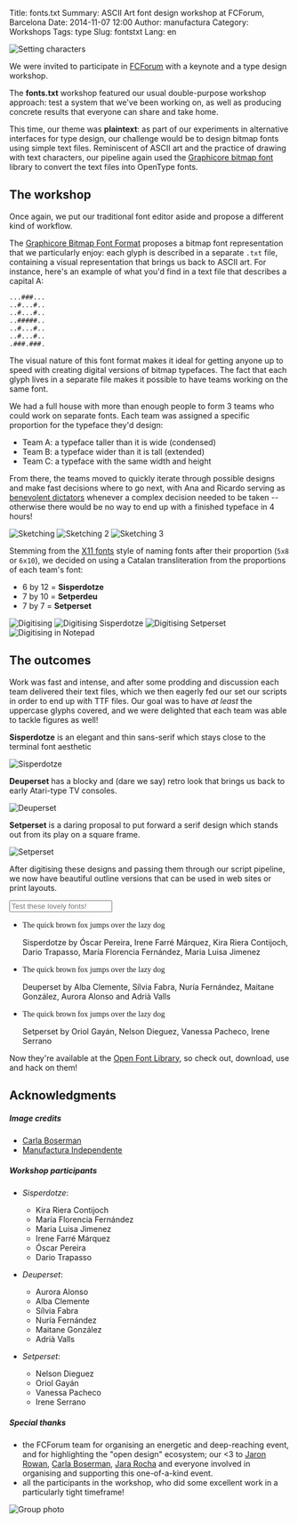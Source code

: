 Title: fonts.txt
Summary: ASCII Art font design workshop at FCForum, Barcelona
Date: 2014-11-07 12:00
Author: manufactura
Category: Workshops
Tags: type
Slug: fontstxt
Lang: en

![Setting characters]({filename}/media/fontstxt-02.jpg "Setting characters")

We were invited to participate in [FCForum](http://lab.2014.fcforum.net/en/)
with a keynote and a type design workshop.

The **fonts.txt** workshop featured our usual double-purpose workshop approach: test
a system that we've been working on, as well as producing concrete results that
everyone can share and take home.

This time, our theme was **plaintext**: as part of our experiments in alternative
interfaces for type design, our challenge would be to design bitmap
fonts using simple text files. Reminiscent of ASCII art and the practice of
drawing with text characters, our pipeline again used the [Graphicore bitmap
font](http://lab.2014.fcforum.net/en/) library to convert the text files into
OpenType fonts.


The workshop
------------

Once again, we put our traditional font editor aside and propose a different
kind of workflow.  

The [Graphicore Bitmap Font
Format](http://graphicore.de/en/archive/2010-09-09_A-Brute-Font-Attack)
proposes a bitmap font representation that we particularly enjoy: each glyph is
described in a separate `.txt` file, containing a visual representation that
brings us back to ASCII art. For instance, here's an example of what you'd find
in a text file that describes a capital A:

    ...###...
    ..#...#..
    ..#...#..
    ..#####..
    ..#...#..
    ..#...#..
    .###.###.

The visual nature of this font format makes it ideal for getting anyone up to
speed with creating digital versions of bitmap typefaces. The fact that each
glyph lives in a separate file makes it possible to have teams working on the
same font.

We had a full house with more than enough people to form 3 teams who could work
on separate fonts. Each team was assigned a specific proportion for the
typeface they'd design:

* Team A: a typeface taller than it is wide (condensed)
* Team B: a typeface wider than it is tall (extended)
* Team C: a typeface with the same width and height

From there, the teams moved to quickly iterate through possible designs and make
fast decisions where to go next, with Ana and Ricardo serving as [benevolent
dictators](http://en.wikipedia.org/wiki/Benevolent_dictator_for_life) whenever
a complex decision needed to be taken -- otherwise there would be no way to end
up with a finished typeface in 4 hours!

![Sketching]({filename}/media/fontstxt-01.jpg "Sketching")
![Sketching 2]({filename}/media/fontstxt-09.jpg "Sketching 2")
![Sketching 3]({filename}/media/fontstxt-06.jpg "Sketching 3")

Stemming from the [X11
fonts](https://packages.debian.org/sid/all/xfonts-base/filelist) style of
naming fonts after their proportion (`5x8` or `6x10`), we decided on using a
Catalan transliteration from the proportions of each team's font:

* 6 by 12 = **Sisperdotze**
* 7 by 10 = **Setperdeu**
* 7 by 7 = **Setperset**


![Digitising]({filename}/media/fontstxt-07.jpg "Digitising")
![Digitising Sisperdotze]({filename}/media/fontstxt-10.jpg "Digitising Sisperdotze")
![Digitising Setperset]({filename}/media/fontstxt-08.jpg "Digitising Setperset")
![Digitising in Notepad]({filename}/media/fontstxt-16.jpg "Digitising in Notepad")

The outcomes
------------

Work was fast and intense, and after some prodding and discussion each team
delivered their text files, which we then eagerly fed our set our scripts in order
to end up with TTF files. Our goal was to have *at least* the uppercase glyphs
covered, and we were delighted that each team was able to tackle figures as
well!

**Sisperdotze** is an elegant and thin sans-serif which stays close to the terminal
font aesthetic

![Sisperdotze]({filename}/media/fontstxt-03.jpg "Sisperdotze")

**Deuperset** has a blocky and (dare we say) retro look that brings us back to early
Atari-type TV consoles.

![Deuperset]({filename}/media/fontstxt-04.jpg "Deuperset")

**Setperset** is a daring proposal to put forward a serif design which stands out
from its play on a square frame.

![Setperset]({filename}/media/fontstxt-05.jpg "Setperset")

After digitising these designs and passing them through our script pipeline, we
now have beautiful outline versions that can be used in web sites or print
layouts.

<link rel="stylesheet" href="../theme/css/font-sampler.css">
<style>
    @font-face {
      font-family: 'Sisperdotze';
      src: url('{filename}/media/fonts/Sisperdotze/Sisperdotze-Regular.eot');
      src: url('{filename}/media/fonts/Sisperdotze/Sisperdotze-Regular.eot?#iefix') format('embedded-opentype'), 
           url('{filename}/media/fonts/Sisperdotze/Sisperdotze-Regular.woff') format('woff'), 
           url('{filename}/media/fonts/Sisperdotze/Sisperdotze-Regular.ttf')  format('truetype'),
           url('{filename}/media/fonts/Sisperdotze/Sisperdotze-Regular.svg#svgFontName') format('svg');
      font-weight: normal;
      font-style: normal;
    }
    @font-face {
      font-family: 'Deuperset';
      src: url('{filename}/media/fonts/Deuperset/Deuperset-Regular.eot');
      src: url('{filename}/media/fonts/Deuperset/Deuperset-Regular.eot?#iefix') format('embedded-opentype'), 
           url('{filename}/media/fonts/Deuperset/Deuperset-Regular.woff') format('woff'), 
           url('{filename}/media/fonts/Deuperset/Deuperset-Regular.ttf')  format('truetype'),
           url('{filename}/media/fonts/Deuperset/Deuperset-Regular.svg#svgFontName') format('svg');
      font-weight: normal;
      font-style: normal;
    }
    @font-face {
      font-family: 'Setperset';
      src: url('{filename}/media/fonts/Setperset/Setperset-Regular.eot');
      src: url('{filename}/media/fonts/Setperset/Setperset-Regular.eot?#iefix') format('embedded-opentype'), 
           url('{filename}/media/fonts/Setperset/Setperset-Regular.woff') format('woff'), 
           url('{filename}/media/fonts/Setperset/Setperset-Regular.ttf')  format('truetype'),
           url('{filename}/media/fonts/Setperset/Setperset-Regular.svg#svgFontName') format('svg');
      font-weight: normal;
      font-style: normal;
    }
</style>

<div id="tester">
    <input id="tester-box" type="text" placeholder="Test these lovely fonts!" />
</div>
<ul id="font-list">
    <li id="sisperdotze">
        <span class="sample" style="font-family: 'Sisperdotze'">The quick brown fox jumps over the lazy dog</span>
        <p class="details">
            <span class="name">Sisperdotze</span> by
            <span class="authors">Óscar Pereira, Irene Farré Márquez, Kira Riera Contijoch,
            Dario Trapasso, María Florencia Fernández, Maria Luisa Jimenez</span>
        </p>
    </li>
        <li id="deuperset">
        <span class="sample" style="font-family: 'Deuperset'">The quick brown fox jumps over the lazy dog</span>
        <p class="details">
            <span class="name">Deuperset</span> by
            <span class="authors">Alba Clemente, Sílvia Fabra, Nuría Fernández, Maitane González,
            Aurora Alonso and Adrià Valls</span>
        </p>
    </li>
        <li id="setperset">
        <span class="sample" style="font-family: 'Setperset'">The quick brown fox jumps over the lazy dog</span>
        <p class="details">
            <span class="name">Setperset</span> by
            <span class="authors">Oriol Gayán, Nelson Dieguez, Vanessa Pacheco, Irene Serrano</span>
        </p>
    </li>
</ul>

Now they're available at the [Open Font Library](http://openfontlibrary.org),
so check out, download, use and hack on them!


Acknowledgments
---------------

##### Image credits

  * [Carla Boserman](http://twitter.com/cboserman)
  * [Manufactura Independente](http://twitter.com/manufacturaind)

##### Workshop participants

  * *Sisperdotze*:
    - Kira Riera Contijoch
    - María Florencia Fernández
    - Maria Luisa Jimenez
    - Irene Farré Márquez
    - Óscar Pereira
    - Dario Trapasso

  * *Deuperset*:
    - Aurora Alonso
    - Alba Clemente
    - Sílvia Fabra
    - Nuría Fernández
    - Maitane González
    - Adrià Valls

  * *Setperset*:
    - Nelson Dieguez
    - Oriol Gayán
    - Vanessa Pacheco
    - Irene Serrano

##### Special thanks

  * the FCForum team for organising an energetic and deep-reaching event, and
    for highlighting the "open design" ecosystem; our <3 to [Jaron
    Rowan](http://twitter.com/sirjaron), [Carla
    Boserman](http://twitter.com/cboserman), [Jara
    Rocha](http://twitter.com/jararocha) and everyone involved in organising
    and supporting this one-of-a-kind event.
  * all the participants in the workshop, who did some excellent work in a
    particularly tight timeframe!

![Group photo]({filename}/media/fontstxt-12.jpg "Group photo")


<script src="../theme/js/jquery-1.11.1.min.js"></script>
<script src="../theme/js/modernizr-2.8.3-custom.min.js"></script>
<script src="../theme/js/font-sampler.js"></script>

